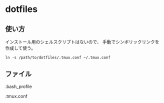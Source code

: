 # dotfiles

## 使い方

インストール用のシェルスクリプトはないので、
手動でシンボリックリンクを作成して使う。

```
ln -s /path/to/dotfiles/.tmux.conf ~/.tmux.conf
```

## ファイル

.bash_profile

.tmux.conf
